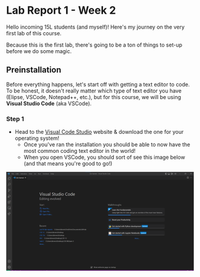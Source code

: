 # Lab Report 1 - Week 2

Hello incoming 15L students (and myself)! Here's my journey on the very first lab of this course.

Because this is the first lab, there's going to be a ton of things to set-up before we do some magic.



## Preinstallation
Before everything happens, let's start off with getting a text editor to code. To be honest, it doesn't really matter which type of text editor you have (Elipse, VSCode, Notepad++, etc.), but for this course, we will be using **Visual Studio Code** (aka VSCode).

### Step 1
* Head to the [Visual Code Studio](https://code.visualstudio.com/download) website & download the one for your operating system!
    * Once you've ran the installation you should be able to now have the most common coding text editor in the world!
    * When you open VSCode, you should sort of see this image below (and that means you're good to go!)

![Image](vscode_setup.png)